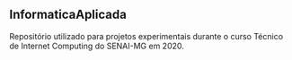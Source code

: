 ## InformaticaAplicada

Repositório utilizado para projetos experimentais durante o curso Técnico de Internet Computing do SENAI-MG em 2020.
